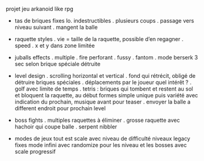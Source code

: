 projet jeu arkanoid like rpg

- tas de briques fixes
lo. indestructibles
. plusieurs coups
. passage vers niveau suivant
. mangent la balle

- raquette styles
. vie = taille de la raquette, possible d’en regagner
. speed
. x et y dans zone limitée 

- juballs effects
. multiple
. fire perforant
. fussy
. fantom
. mode berserk 3 sec selon brique spéciale détruite

- level design
. scrolling horizontal et vertical
. fond qui rétrécit, obligé de détruire briques spéciales
. déplacements par le joueur quel intérêt ?
. golf avec limite de temps
. tetris : briques qui tombent et restent au sol et bloquent la raquette, au début formes simple unique puis variété avec indication du prochain, musique avant pour teaser
. envoyer la balle a different endroit pour prochain level

- boss fights
. multiples raquettes à éliminer
. grosse raquette avec hachoir qui coupe balle
. serpent nibbler

- modes de jeux
tout est scale avec niveau de difficulté
niveaux legacy fixes
mode infini avec randomize pour les niveau et les bosses avec scale progressif
